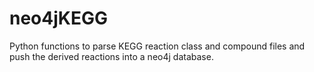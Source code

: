 # neo4jKEGG
Python functions to parse KEGG reaction class and compound files and push the derived reactions into a neo4j database.
